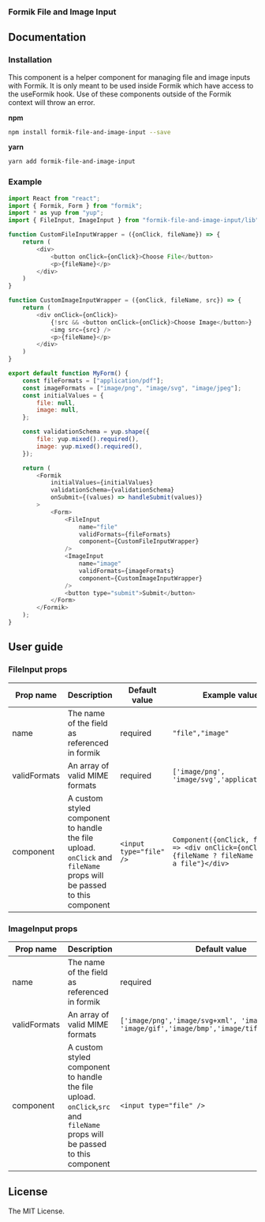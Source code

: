 ### Formik File and Image Input

## Documentation

### Installation

This component is a helper component for managing file and image inputs with Formik. It is only meant to be used inside Formik which have access to the useFormik hook. Use of these components outside of the Formik context will throw an error.

**npm**

```bash
npm install formik-file-and-image-input --save
```

**yarn**

```bash
yarn add formik-file-and-image-input
```

### Example

```js
import React from "react";
import { Formik, Form } from "formik";
import * as yup from "yup";
import { FileInput, ImageInput } from "formik-file-and-image-input/lib";

function CustomFileInputWrapper = ({onClick, fileName}) => {
    return (
        <div>
            <button onClick={onClick}>Choose File</button>
            <p>{fileName}</p>
        </div>
    )
}

function CustomImageInputWrapper = ({onClick, fileName, src}) => {
    return (
        <div onClick={onClick}>
            {!src && <button onClick={onClick}>Choose Image</button>}
            <img src={src} />
            <p>{fileName}</p>
        </div>
    )
}

export default function MyForm() {
	const fileFormats = ["application/pdf"];
	const imageFormats = ["image/png", "image/svg", "image/jpeg"];
	const initialValues = {
		file: null,
		image: null,
	};

	const validationSchema = yup.shape({
		file: yup.mixed().required(),
		image: yup.mixed().required(),
	});

	return (
        <Formik
            initialValues={initialValues}
            validationSchema={validationSchema}
            onSubmit={(values) => handleSubmit(values)}
        >
			<Form>
                <FileInput
                    name="file"
                    validFormats={fileFormats}
                    component={CustomFileInputWrapper}
                />
                <ImageInput
                    name="image"
                    validFormats={imageFormats}
                    component={CustomImageInputWrapper}
                />
                <button type="submit">Submit</button>
			</Form>
		</Formik>
	);
}
```

## User guide

### FileInput props

| Prop name    | Description                                                                                                          | Default value           | Example values                                                                                           |
| ------------ | -------------------------------------------------------------------------------------------------------------------- | ----------------------- | -------------------------------------------------------------------------------------------------------- |
| name         | The name of the field as referenced in formik                                                                        | required                | `"file","image"`                                                                                         |
| validFormats | An array of valid MIME formats                                                                                       | required                | `['image/png', 'image/svg','application/pdf']`                                                           |
| component    | A custom styled component to handle the file upload. `onClick` and `fileName` props will be passed to this component | `<input type="file" />` | `Component({onClick, fileName}) => <div onClick={onClick}>{fileName ? fileName : "Choose a file"}</div>` |

### ImageInput props

| Prop name    | Description                                                                                                                | Default value                                                                                    | Example values                                                                                                                   |
| ------------ | -------------------------------------------------------------------------------------------------------------------------- | ------------------------------------------------------------------------------------------------ | -------------------------------------------------------------------------------------------------------------------------------- |
| name         | The name of the field as referenced in formik                                                                              | required                                                                                         | `"file","image"`                                                                                                                 |
| validFormats | An array of valid MIME formats                                                                                             | `['image/png','image/svg+xml', 'image/jpeg', 'image/gif','image/bmp','image/tiff','image/webp']` | `['image/png', 'image/svg','application/pdf']`                                                                                   |
| component    | A custom styled component to handle the file upload. `onClick`,`src` and `fileName` props will be passed to this component | `<input type="file" />`                                                                          | `Component({onClick, src, fileName}) => <div onClick={onClick}><img src={src} />{fileName ? fileName : "Choose an image"}</div>` |

## License

The MIT License.
